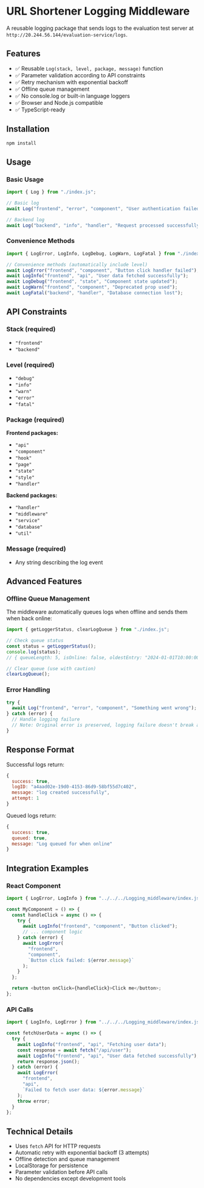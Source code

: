 # URL Shortener Logging Middleware

A reusable logging package that sends logs to the evaluation test server at `http://20.244.56.144/evaluation-service/logs`.

## Features

- ✅ Reusable `Log(stack, level, package, message)` function
- ✅ Parameter validation according to API constraints
- ✅ Retry mechanism with exponential backoff
- ✅ Offline queue management
- ✅ No console.log or built-in language loggers
- ✅ Browser and Node.js compatible
- ✅ TypeScript-ready

## Installation

```bash
npm install
```

## Usage

### Basic Usage

```javascript
import { Log } from "./index.js";

// Basic log
await Log("frontend", "error", "component", "User authentication failed");

// Backend log
await Log("backend", "info", "handler", "Request processed successfully");
```

### Convenience Methods

```javascript
import { LogError, LogInfo, LogDebug, LogWarn, LogFatal } from "./index.js";

// Convenience methods (automatically include level)
await LogError("frontend", "component", "Button click handler failed");
await LogInfo("frontend", "api", "User data fetched successfully");
await LogDebug("frontend", "state", "Component state updated");
await LogWarn("frontend", "component", "Deprecated prop used");
await LogFatal("backend", "handler", "Database connection lost");
```

## API Constraints

### Stack (required)

- `"frontend"`
- `"backend"`

### Level (required)

- `"debug"`
- `"info"`
- `"warn"`
- `"error"`
- `"fatal"`

### Package (required)

**Frontend packages:**

- `"api"`
- `"component"`
- `"hook"`
- `"page"`
- `"state"`
- `"style"`
- `"handler"`

**Backend packages:**

- `"handler"`
- `"middleware"`
- `"service"`
- `"database"`
- `"util"`

### Message (required)

- Any string describing the log event

## Advanced Features

### Offline Queue Management

The middleware automatically queues logs when offline and sends them when back online:

```javascript
import { getLoggerStatus, clearLogQueue } from "./index.js";

// Check queue status
const status = getLoggerStatus();
console.log(status);
// { queueLength: 5, isOnline: false, oldestEntry: "2024-01-01T10:00:00.000Z" }

// Clear queue (use with caution)
clearLogQueue();
```

### Error Handling

```javascript
try {
  await Log("frontend", "error", "component", "Something went wrong");
} catch (error) {
  // Handle logging failure
  // Note: Original error is preserved, logging failure doesn't break app flow
}
```

## Response Format

Successful logs return:

```javascript
{
  success: true,
  logID: "a4aad02e-19d0-4153-86d9-58bf55d7c402",
  message: "log created successfully",
  attempt: 1
}
```

Queued logs return:

```javascript
{
  success: true,
  queued: true,
  message: "Log queued for when online"
}
```

## Integration Examples

### React Component

```javascript
import { LogError, LogInfo } from "../../../Logging_middleware/index.js";

const MyComponent = () => {
  const handleClick = async () => {
    try {
      await LogInfo("frontend", "component", "Button clicked");
      // ... component logic
    } catch (error) {
      await LogError(
        "frontend",
        "component",
        `Button click failed: ${error.message}`
      );
    }
  };

  return <button onClick={handleClick}>Click me</button>;
};
```

### API Calls

```javascript
import { LogInfo, LogError } from "../../../Logging_middleware/index.js";

const fetchUserData = async () => {
  try {
    await LogInfo("frontend", "api", "Fetching user data");
    const response = await fetch("/api/user");
    await LogInfo("frontend", "api", "User data fetched successfully");
    return response.json();
  } catch (error) {
    await LogError(
      "frontend",
      "api",
      `Failed to fetch user data: ${error.message}`
    );
    throw error;
  }
};
```

## Technical Details

- Uses `fetch` API for HTTP requests
- Automatic retry with exponential backoff (3 attempts)
- Offline detection and queue management
- LocalStorage for persistence
- Parameter validation before API calls
- No dependencies except development tools
